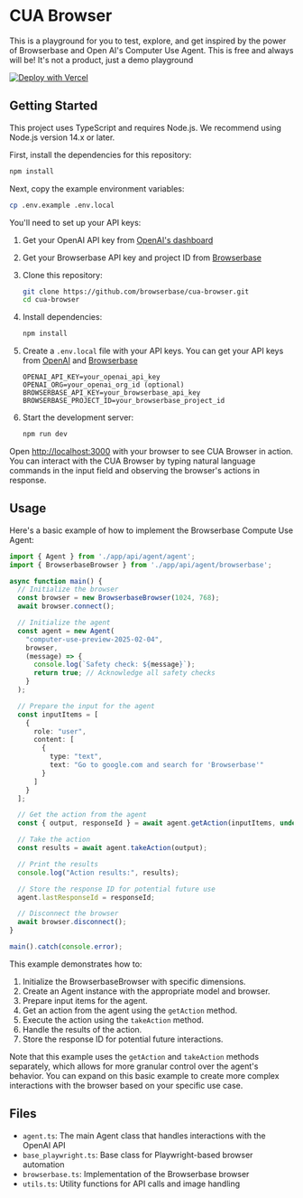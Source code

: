 # CUA Browser

This is a playground for you to test, explore, and get inspired by the power of Browserbase and Open AI's Computer Use Agent. This is free and always will be! It's not a product, just a demo playground

[![Deploy with Vercel](https://vercel.com/button)](https://vercel.com/new/clone?repository-url=https%3A%2F%2Fgithub.com%2Fbrowserbase%2Fcua-browser&env=OPENAI_API_KEY,BROWSERBASE_API_KEY,BROWSERBASE_PROJECT_ID&envDescription=API%20keys%20needed%20to%20run%20CUA%20Browser&envLink=https%3A%2F%2Fgithub.com%2Fbrowserbase%2Fcua-browser%23environment-variables)

## Getting Started

This project uses TypeScript and requires Node.js. We recommend using Node.js version 14.x or later.

First, install the dependencies for this repository:

```bash
npm install
```

Next, copy the example environment variables:

```bash
cp .env.example .env.local
```

You'll need to set up your API keys:

1. Get your OpenAI API key from [OpenAI's dashboard](https://platform.openai.com/api-keys)
2. Get your Browserbase API key and project ID from [Browserbase](https://www.browserbase.com)

1. Clone this repository:
   ```bash
   git clone https://github.com/browserbase/cua-browser.git
   cd cua-browser
   ```

2. Install dependencies:
   ```bash
   npm install
   ```

3. Create a `.env.local` file with your API keys. You can get your API keys from [OpenAI](https://platform.openai.com/api-keys) and [Browserbase](https://www.browserbase.com)
   ```
   OPENAI_API_KEY=your_openai_api_key
   OPENAI_ORG=your_openai_org_id (optional)
   BROWSERBASE_API_KEY=your_browserbase_api_key
   BROWSERBASE_PROJECT_ID=your_browserbase_project_id
   ```

4. Start the development server:
   ```bash
   npm run dev
   ```

Open [http://localhost:3000](http://localhost:3000) with your browser to see CUA Browser in action. You can interact with the CUA Browser by typing natural language commands in the input field and observing the browser's actions in response.

## Usage

Here's a basic example of how to implement the Browserbase Compute Use Agent:

```typescript
import { Agent } from './app/api/agent/agent';
import { BrowserbaseBrowser } from './app/api/agent/browserbase';

async function main() {
  // Initialize the browser
  const browser = new BrowserbaseBrowser(1024, 768);
  await browser.connect();

  // Initialize the agent
  const agent = new Agent(
    "computer-use-preview-2025-02-04",
    browser,
    (message) => {
      console.log(`Safety check: ${message}`);
      return true; // Acknowledge all safety checks
    }
  );

  // Prepare the input for the agent
  const inputItems = [
    {
      role: "user",
      content: [
        {
          type: "text",
          text: "Go to google.com and search for 'Browserbase'"
        }
      ]
    }
  ];

  // Get the action from the agent
  const { output, responseId } = await agent.getAction(inputItems, undefined);

  // Take the action
  const results = await agent.takeAction(output);

  // Print the results
  console.log("Action results:", results);

  // Store the response ID for potential future use
  agent.lastResponseId = responseId;

  // Disconnect the browser
  await browser.disconnect();
}

main().catch(console.error);
```

This example demonstrates how to:

1. Initialize the BrowserbaseBrowser with specific dimensions.
2. Create an Agent instance with the appropriate model and browser.
3. Prepare input items for the agent.
4. Get an action from the agent using the `getAction` method.
5. Execute the action using the `takeAction` method.
6. Handle the results of the action.
7. Store the response ID for potential future interactions.

Note that this example uses the `getAction` and `takeAction` methods separately, which allows for more granular control over the agent's behavior. You can expand on this basic example to create more complex interactions with the browser based on your specific use case.

## Files

- `agent.ts`: The main Agent class that handles interactions with the OpenAI API
- `base_playwright.ts`: Base class for Playwright-based browser automation
- `browserbase.ts`: Implementation of the Browserbase browser
- `utils.ts`: Utility functions for API calls and image handling

